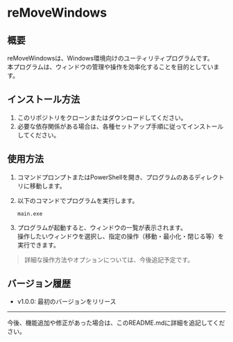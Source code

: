 # reMoveWindows

## 概要
reMoveWindowsは、Windows環境向けのユーティリティプログラムです。  
本プログラムは、ウィンドウの管理や操作を効率化することを目的としています。

## インストール方法
1. このリポジトリをクローンまたはダウンロードしてください。
2. 必要な依存関係がある場合は、各種セットアップ手順に従ってインストールしてください。

## 使用方法
1. コマンドプロンプトまたはPowerShellを開き、プログラムのあるディレクトリに移動します。
2. 以下のコマンドでプログラムを実行します。

   ```
   main.exe
   ```

3. プログラムが起動すると、ウィンドウの一覧が表示されます。  
   操作したいウィンドウを選択し、指定の操作（移動・最小化・閉じる等）を実行できます。

> 詳細な操作方法やオプションについては、今後追記予定です。

## バージョン履歴
- v1.0.0: 最初のバージョンをリリース

---

今後、機能追加や修正があった場合は、このREADME.mdに詳細を追記してください。
